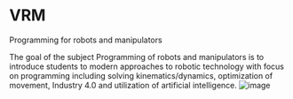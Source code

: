 # VRM
Programming for robots and manipulators

The goal of the subject Programming of robots and manipulators is to introduce students to modern approaches to robotic technology with focus on programming including solving kinematics/dynamics, optimization of movement, Industry 4.0 and utilization of artificial intelligence.
![image](https://user-images.githubusercontent.com/100509090/155875581-e8894451-75e1-40e5-b7a4-39bd882bc5fc.png)

